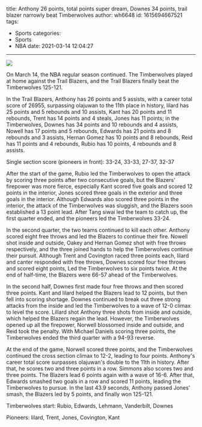 title: Anthony 26 points, total points super dream, Downes 34 points, trail blazer narrowly beat Timberwolves
author: wh6648
id: 1615694667521
tags: 
- Sports
categories: 
- Sports
- NBA
date: 2021-03-14 12:04:27
---
![](https://p9.itc.cn/images01/20210314/965db84eb5f341ee90740d6b2c6d9e1d.jpeg)


On March 14, the NBA regular season continued. The Timberwolves played at home against the Trail Blazers, and the Trail Blazers finally beat the Timberwolves 125-121.

In the Trail Blazers, Anthony has 26 points and 5 assists, with a career total score of 26955, surpassing olajuwan to the 11th place in history, lilard has 25 points and 5 rebounds and 10 assists, Kant has 20 points and 11 rebounds, Trent has 14 points and 4 steals, Jones has 11 points; in the Timberwolves, Downes has 34 points and 10 rebounds and 4 assists, Nowell has 17 points and 5 rebounds, Edwards has 21 points and 8 rebounds and 3 assists, Hernan Gomez has 10 points and 8 rebounds, Reid has 11 points and 4 rebounds, Rubio has 10 points, 4 rebounds and 8 assists.

Single section score (pioneers in front): 33-24, 33-33, 27-37, 32-37

After the start of the game, Rubio led the Timberwolves to open the attack by scoring three points after two consecutive goals, but the Blazers' firepower was more fierce, especially Kant scored five goals and scored 12 points in the interior, Jones scored three goals in the exterior and three goals in the interior. Although Edwards also scored three points in the interior, the attack of the Timberwolves was sluggish, and the Blazers soon established a 13 point lead. After Tang siwai led the team to catch up, the first quarter ended, and the pioneers led the Timberwolves 33-24.

In the second quarter, the two teams continued to kill each other. Anthony scored eight free throws and led the Blazers to continue their fire. Nowell shot inside and outside, Oakey and Hernan Gomez shot with free throws respectively, and the three joined hands to help the Timberwolves continue their pursuit. Although Trent and Covington raced three points each, lilard and canter responded with free throws, Downes scored four free throws and scored eight points, Led the Timberwolves to six points twice. At the end of half-time, the Blazers were 66-57 ahead of the Timberwolves.

In the second half, Downes first made four free throws and then scored three points. Kant and lilard helped the Blazers lead to 12 points, but then fell into scoring shortage. Downes continued to break out three strong attacks from the inside and led the Timberwolves to a wave of 12-0 climax to level the score. Lillard shot Anthony three shots from inside and outside, which helped the Blazers regain the lead. However, the Timberwolves opened up all the firepower, Norwell blossomed inside and outside, and Reid took the penalty. With Michael Daniels scoring three points, the Timberwolves ended the third quarter with a 94-93 reverse.

At the end of the game, Norwell scored three points, and the Timberwolves continued the cross section climax to 12-2, leading to four points. Anthony's career total score surpasses olajuwan's double to the 11th in history. After that, he scores two and three points in a row. Simmons also scores two and three points. The Blazers lead 6 points again with a wave of 16-6. After that, Edwards smashed two goals in a row and scored 11 points, leading the Timberwolves to pursue. In the last 43.9 seconds, Anthony passed Jones' smash, the Blazers led by 5 points, and finally won 125-121.

Timberwolves start: Rubio, Edwards, Lehmann, Vanderbilt, Downes

Pioneers: lilard, Trent, Jones, Covington, Kant

